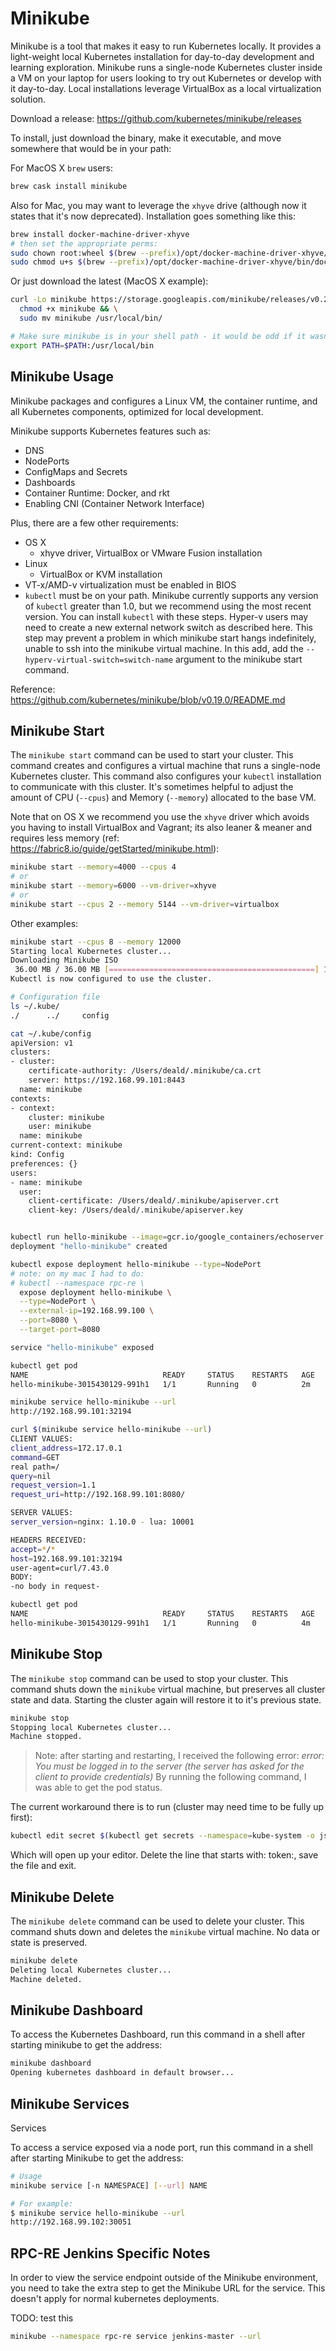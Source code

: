 # Minikube

Minikube is a tool that makes it easy to run Kubernetes locally. It provides a light-weight local Kubernetes
installation for day-to-day development and learning exploration. Minikube runs a single-node Kubernetes cluster inside
a VM on your laptop for users looking to try out Kubernetes or develop with it day-to-day.  Local installations leverage
VirtualBox as a local virtualization solution.

Download a release: https://github.com/kubernetes/minikube/releases

To install, just download the binary, make it executable, and move somewhere that would be in your path:

For MacOS X `brew` users:
```bash
brew cask install minikube
```

Also for Mac, you may want to leverage the `xhyve` drive (although now it states that it's now deprecated).  Installation goes something like this:

```bash
brew install docker-machine-driver-xhyve
# then set the appropriate perms:
sudo chown root:wheel $(brew --prefix)/opt/docker-machine-driver-xhyve/bin/docker-machine-driver-xhyve
sudo chmod u+s $(brew --prefix)/opt/docker-machine-driver-xhyve/bin/docker-machine-driver-xhyve
```

Or just download the latest (MacOS X example):

```bash
curl -Lo minikube https://storage.googleapis.com/minikube/releases/v0.28.0/minikube-darwin-amd64 && \
  chmod +x minikube && \
  sudo mv minikube /usr/local/bin/

# Make sure minikube is in your shell path - it would be odd if it wasn't already
export PATH=$PATH:/usr/local/bin
```

## Minikube Usage

Minikube packages and configures a Linux VM, the container runtime, and all Kubernetes components, optimized for local development.

Minikube supports Kubernetes features such as:

- DNS
- NodePorts
- ConfigMaps and Secrets
- Dashboards
- Container Runtime: Docker, and rkt
- Enabling CNI (Container Network Interface)

Plus, there are a few other requirements:

- OS X
  - xhyve driver, VirtualBox or VMware Fusion installation
- Linux
  - VirtualBox or KVM installation
- VT-x/AMD-v virtualization must be enabled in BIOS
- `kubectl` must be on your path. Minikube currently supports any version of `kubectl` greater than 1.0, but we
  recommend using the most recent version. You can install `kubectl` with these steps. Hyper-v users may need to create
  a new external network switch as described here. This step may prevent a problem in which minikube start hangs
  indefinitely, unable to ssh into the minikube virtual machine. In this add, add the
  `--hyperv-virtual-switch=switch-name` argument to the minikube start command.

Reference: https://github.com/kubernetes/minikube/blob/v0.19.0/README.md

## Minikube Start

The `minikube start` command can be used to start your cluster. This command creates and configures a virtual machine
that runs a single-node Kubernetes cluster. This command also configures your `kubectl` installation to communicate with
this cluster.  It's sometimes helpful to adjust the amount of CPU (`--cpus`) and Memory (`--memory`) allocated to the
base VM.

Note that on OS X we recommend you use the `xhyve` driver which avoids you having to install VirtualBox and Vagrant; its
also leaner & meaner and requires less memory (ref: https://fabric8.io/guide/getStarted/minikube.html):

```bash
minikube start --memory=4000 --cpus 4
# or
minikube start --memory=6000 --vm-driver=xhyve
# or
minikube start --cpus 2 --memory 5144 --vm-driver=virtualbox
```

Other examples:

```bash
minikube start --cpus 8 --memory 12000
Starting local Kubernetes cluster...
Downloading Minikube ISO
 36.00 MB / 36.00 MB [==============================================] 100.00% 0s
Kubectl is now configured to use the cluster.

# Configuration file
ls ~/.kube/
./      ../     config

cat ~/.kube/config
apiVersion: v1
clusters:
- cluster:
    certificate-authority: /Users/deald/.minikube/ca.crt
    server: https://192.168.99.101:8443
  name: minikube
contexts:
- context:
    cluster: minikube
    user: minikube
  name: minikube
current-context: minikube
kind: Config
preferences: {}
users:
- name: minikube
  user:
    client-certificate: /Users/deald/.minikube/apiserver.crt
    client-key: /Users/deald/.minikube/apiserver.key


kubectl run hello-minikube --image=gcr.io/google_containers/echoserver:1.4 --port=8080
deployment "hello-minikube" created

kubectl expose deployment hello-minikube --type=NodePort
# note: on my mac I had to do:
# kubectl --namespace rpc-re \
  expose deployment hello-minikube \
  --type=NodePort \
  --external-ip=192.168.99.100 \
  --port=8080 \
  --target-port=8080

service "hello-minikube" exposed

kubectl get pod
NAME                              READY     STATUS    RESTARTS   AGE
hello-minikube-3015430129-991h1   1/1       Running   0          2m

minikube service hello-minikube --url
http://192.168.99.101:32194

curl $(minikube service hello-minikube --url)
CLIENT VALUES:
client_address=172.17.0.1
command=GET
real path=/
query=nil
request_version=1.1
request_uri=http://192.168.99.101:8080/

SERVER VALUES:
server_version=nginx: 1.10.0 - lua: 10001

HEADERS RECEIVED:
accept=*/*
host=192.168.99.101:32194
user-agent=curl/7.43.0
BODY:
-no body in request-

kubectl get pod
NAME                              READY     STATUS    RESTARTS   AGE
hello-minikube-3015430129-991h1   1/1       Running   0          4m
```

## Minikube Stop

The `minikube stop` command can be used to stop your cluster. This command shuts down the `minikube` virtual machine,
but preserves all cluster state and data. Starting the cluster again will restore it to it's previous state.

```bash
minikube stop
Stopping local Kubernetes cluster...
Machine stopped.
```

> Note: after starting and restarting, I received the following error: _error: You must be logged in to the server (the
  server has asked for the client to provide credentials)_ By running the following command, I was able to get the pod
  status.

The current workaround there is to run (cluster may need time to be fully up first):

```bash
kubectl edit secret $(kubectl get secrets --namespace=kube-system -o jsonpath='{.items[0].metadata.name}') --namespace=kube-system
```

Which will open up your editor. Delete the line that starts with: token:, save the file and exit.

## Minikube Delete

The `minikube delete` command can be used to delete your cluster. This command shuts down and deletes the `minikube`
virtual machine. No data or state is preserved.

```bash
minikube delete
Deleting local Kubernetes cluster...
Machine deleted.
```

## Minikube Dashboard

To access the Kubernetes Dashboard, run this command in a shell after starting minikube to get the address:

```bash
minikube dashboard
Opening kubernetes dashboard in default browser...
```

## Minikube Services

Services

To access a service exposed via a node port, run this command in a shell after starting Minikube to get the address:

```bash
# Usage
minikube service [-n NAMESPACE] [--url] NAME

# For example:
$ minikube service hello-minikube --url
http://192.168.99.102:30051
```

## RPC-RE Jenkins Specific Notes

In order to view the service endpoint outside of the Minikube environment, you need to take the extra step to get the
Minikube URL for the service. This doesn't apply for normal kubernetes deployments.

TODO: test this
```bash
minikube --namespace rpc-re service jenkins-master --url
```
